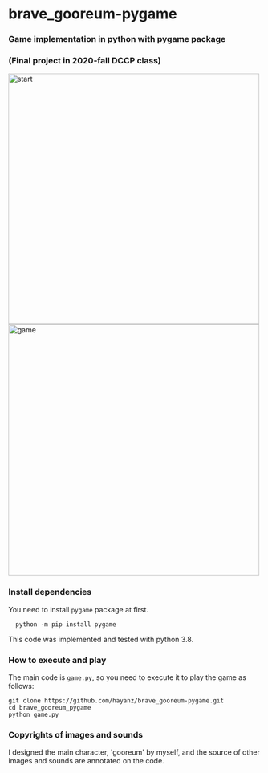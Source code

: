 # brave_gooreum-pygame
### Game implementation in python with pygame package
### (Final project in 2020-fall DCCP class)

<img width="500" alt="start" src="https://user-images.githubusercontent.com/74823674/167914827-3a40f3ba-0bc5-48e1-a510-e09937269701.png">
<img width="500" alt="game" src="https://user-images.githubusercontent.com/74823674/167914910-e9fb0dcb-9bb0-486e-bbf6-5c8740aca465.png">

### Install dependencies
You need to install ```pygame``` package at first.
```
  python -m pip install pygame
```
This code was implemented and tested with python 3.8.

### How to execute and play
The main code is ```game.py```, so you need to execute it to play the game as follows:

```
git clone https://github.com/hayanz/brave_gooreum-pygame.git
cd brave_gooreum_pygame
python game.py
```

### Copyrights of images and sounds
I designed the main character, 'gooreum' by myself, and the source of other images and sounds are annotated on the code.
